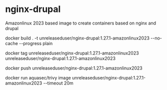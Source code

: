# nginx-drupal

Amazonlinux 2023 based image to create containers based on nginx and drupal

docker build . -t unreleaseduser/nginx-drupal:1.27.1-amazonlinux2023 --no-cache --progress plain

docker tag unreleaseduser/nginx-drupal:1.27.1-amazonlinux2023  unreleaseduser/nginx-drupal:1.27.1-amazonlinux2023 

docker push unreleaseduser/nginx-drupal:1.27.1-amazonlinux2023 

docker run aquasec/trivy image unreleaseduser/nginx-drupal:1.27.1-amazonlinux2023 --timeout 20m
